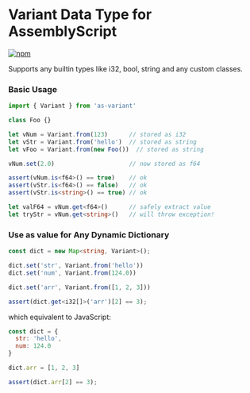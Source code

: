Variant Data Type for AssemblyScript
===

[![npm](https://img.shields.io/npm/v/as-variant.svg?color=007acc&logo=npm)](https://www.npmjs.com/package/as-variant)

Supports any builtin types like i32, bool, string and any custom classes.

### Basic Usage

```ts
import { Variant } from 'as-variant'

class Foo {}

let vNum = Variant.from(123)      // stored as i32
let vStr = Variant.from('hello')  // stored as string
let vFoo = Variant.from(new Foo())  // stored as string

vNum.set(2.0)                     // now stored as f64

assert(vNum.is<f64>() == true)    // ok
assert(vStr.is<f64>() == false)   // ok
assert(vStr.is<string>() == true) // ok

let valF64 = vNum.get<f64>()      // safely extract value
let tryStr = vNum.get<string>()   // will throw exception!
```

### Use as value for Any Dynamic Dictionary

```ts
const dict = new Map<string, Variant>();

dict.set('str', Variant.from('hello'))
dict.set('num', Variant.from(124.0))

dict.set('arr', Variant.from([1, 2, 3]))

assert(dict.get<i32[]>('arr')[2] == 3);
```

which equivalent to JavaScript:

```js
const dict = {
  str: 'hello',
  num: 124.0
}

dict.arr = [1, 2, 3]

assert(dict.arr[2] == 3);
```
